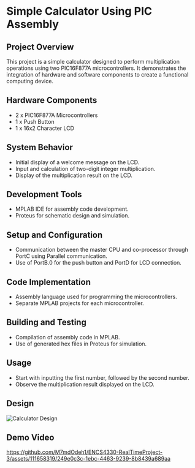 # Simple Calculator Using PIC Assembly

## Project Overview
This project is a simple calculator designed to perform multiplication operations using two PIC16F877A microcontrollers. It demonstrates the integration of hardware and software components to create a functional computing device.

## Hardware Components
- 2 x PIC16F877A Microcontrollers
- 1 x Push Button
- 1 x 16x2 Character LCD

## System Behavior
- Initial display of a welcome message on the LCD.
- Input and calculation of two-digit integer multiplication.
- Display of the multiplication result on the LCD.

## Development Tools
- MPLAB IDE for assembly code development.
- Proteus for schematic design and simulation.

## Setup and Configuration
- Communication between the master CPU and co-processor through PortC using Parallel communication.
- Use of PortB.0 for the push button and PortD for LCD connection.

## Code Implementation
- Assembly language used for programming the microcontrollers.
- Separate MPLAB projects for each microcontroller.

## Building and Testing
- Compilation of assembly code in MPLAB.
- Use of generated hex files in Proteus for simulation.

## Usage
- Start with inputting the first number, followed by the second number.
- Observe the multiplication result displayed on the LCD.

## Design
![Calculator Design](https://github.com/M7mdOdeh1/ENCS4330-RealTimeProject-3/assets/111658319/f3680cc7-9d1f-4078-8d69-77535f78b64e)


## Demo Video
https://github.com/M7mdOdeh1/ENCS4330-RealTimeProject-3/assets/111658319/249e0c3c-1ebc-4463-9239-8b8439a689aa

